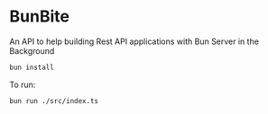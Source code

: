 # BunBite

An API to help building Rest API applications with Bun Server in the Background

```bash
bun install
```

To run:

```bash
bun run ./src/index.ts
```